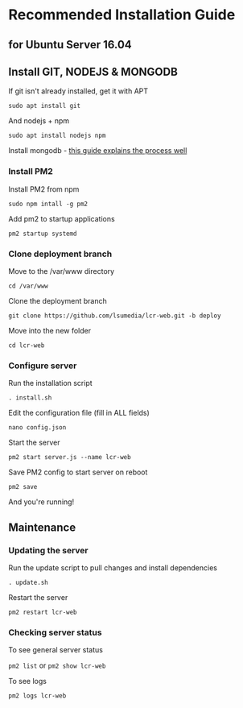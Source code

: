 # Recommended Installation Guide
## for Ubuntu Server 16.04

## Install GIT, NODEJS & MONGODB

If git isn't already installed, get it with APT

`sudo apt install git`

And nodejs + npm

`sudo apt install nodejs npm`

Install mongodb - [this guide explains the process well](https://www.howtoforge.com/tutorial/install-mongodb-on-ubuntu-16.04/)


### Install PM2

Install PM2 from npm

`sudo npm intall -g pm2`

Add pm2 to startup applications

`pm2 startup systemd`

### Clone deployment branch

Move to the /var/www directory

`cd /var/www`

Clone the deployment branch

`git clone https://github.com/lsumedia/lcr-web.git -b deploy`

Move into the new folder 

`cd lcr-web`

### Configure server

Run the installation script

`. install.sh`

Edit the configuration file (fill in ALL fields)

`nano config.json`

Start the server

`pm2 start server.js --name lcr-web`

Save PM2 config to start server on reboot

`pm2 save`

And you're running!

## Maintenance

### Updating the server

Run the update script to pull changes and install dependencies

`. update.sh`

Restart the server

`pm2 restart lcr-web`


### Checking server status

To see general server status

`pm2 list` or `pm2 show lcr-web`

To see logs

`pm2 logs lcr-web`